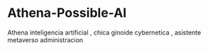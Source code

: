 # Athena-Possible-AI
Athena inteligencia artificial , chica ginoide  cybernetica , asistente metaverso administracion 
